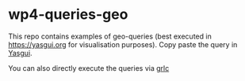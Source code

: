 # wp4-queries-geo
This repo contains examples of geo-queries (best executed in https://yasgui.org for visualisation purposes). Copy paste the query in [Yasgui](https://yasgui.org).

You can also directly execute the queries via [grlc](http://grlc.io/api/CLARIAH/wp4-queries-geo/)

